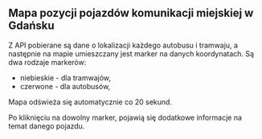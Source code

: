 ## Mapa pozycji pojazdów komunikacji miejskiej w Gdańsku

Z API pobierane są dane o lokalizacji każdego autobusu i tramwaju, a następnie na mapie umieszczany jest marker na danych koordynatach.
Są dwa rodzaje markerów:

- niebieskie - dla tramwajów,
- czerwone - dla autobusów,

Mapa odświeża się automatycznie co 20 sekund.

Po kliknięciu na dowolny marker, pojawią się dodatkowe informacje na temat danego pojazdu.
